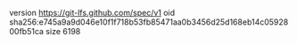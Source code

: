 version https://git-lfs.github.com/spec/v1
oid sha256:e745a9a9d046e10f1f718b53fb85471aa0b3456d25d168eb14c0592800fb51ca
size 6198
